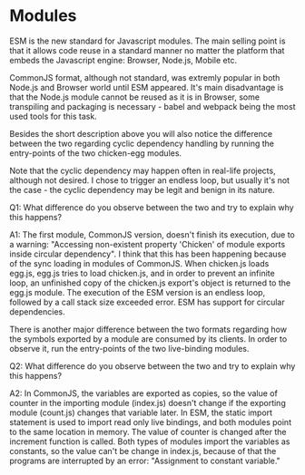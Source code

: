 # Modules

ESM is the new standard for Javascript modules. The main selling point is that it allows code reuse in a standard manner no matter the platform that embeds the Javascript engine: Browser, Node.js, Mobile etc.

CommonJS format, although not standard, was extremly popular in both Node.js and Browser world until ESM appeared.
It's main disadvantage is that the Node.js module cannot be reused as it is in Browser, some transpiling and packaging is necessary - babel and webpack being the most used tools for this task.

Besides the short description above you will also notice the difference between the two regarding cyclic dependency handling by running the entry-points of the two chicken-egg modules.

Note that the cyclic dependency may happen often in real-life projects, although not desired. I chose to trigger an endless loop, but usually it's not the case - the cyclic dependency may be legit and benign in its nature.

Q1: What difference do you observe between the two and try to explain why this happens?

A1: The first module, CommonJS version, doesn't finish its execution, due to a warning: "Accessing non-existent property 'Chicken' of module exports inside circular dependency". 
I think that this has been happening because of the sync loading in modules of CommonJS. When chicken.js loads egg.js, egg.js tries to load chicken.js, and in order to prevent an infinite loop, an unfinished copy of the chicken.js export's object is returned to the egg.js module. 
The execution of the ESM version is an endless loop, followed by a call stack size exceeded error. ESM has support for circular dependencies. 

There is another major difference between the two formats regarding how the symbols exported by a module are consumed by its clients. In order to observe it, run the entry-points of the two live-binding modules.

Q2: What difference do you observe between the two and try to explain why this happens?

A2: In CommonJS, the variables are exported as copies, so the value of counter in the importing module (index.js) doesn't change if the exporting module (count.js) changes that variable later.
In ESM, the static import statement is used to import read only live bindings, and both modules point to the same location in memory. The value of counter is changed after the increment function is called. 
Both types of modules import the variables as constants, so the value can't be change in index.js, because of that the programs are interrupted by an error: "Assignment to constant variable."
